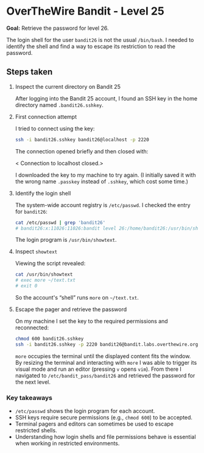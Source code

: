 # OverTheWire Bandit - Level 25

**Goal:** Retrieve the password for level 26.

The login shell for the user `bandit26` is not the usual `/bin/bash`. I needed to identify the shell and find a way to escape its restriction to read the password.

## Steps taken

1. Inspect the current directory on Bandit 25

   After logging into the Bandit 25 account, I found an SSH key in the home directory named `.bandit26.sshkey`.

2. First connection attempt

   I tried to connect using the key:

   ```bash
   ssh -i bandit26.sshkey bandit26@localhost -p 2220
   ```

   The connection opened briefly and then closed with:

   < Connection to localhost closed.>

   I downloaded the key to my machine to try again. (I initially saved it with the wrong name `.passkey` instead of `.sshkey`, which cost some time.)

3. Identify the login shell

   The system-wide account registry is `/etc/passwd`. I checked the entry for `bandit26`:

   ```bash
   cat /etc/passwd | grep 'bandit26'
   # bandit26:x:11026:11026:bandit level 26:/home/bandit26:/usr/bin/showtext
   ```

   The login program is `/usr/bin/showtext`.

4. Inspect `showtext`

   Viewing the script revealed:

   ```bash
   cat /usr/bin/showtext
   # exec more ~/text.txt
   # exit 0
   ```

   So the account's “shell” runs `more` on `~/text.txt`.

5. Escape the pager and retrieve the password

   On my machine I set the key to the required permissions and reconnected:

   ```bash
   chmod 600 bandit26.sshkey
   ssh -i bandit26.sshkey -p 2220 bandit26@bandit.labs.overthewire.org
   ```

   `more` occupies the terminal until the displayed content fits the window. By resizing the terminal and interacting with `more` I was able to trigger its visual mode and run an editor (pressing `v` opens `vim`). From there I navigated to `/etc/bandit_pass/bandit26` and retrieved the password for the next level.

### Key takeaways

- `/etc/passwd` shows the login program for each account.
- SSH keys require secure permissions (e.g., `chmod 600`) to be accepted.
- Terminal pagers and editors can sometimes be used to escape restricted shells.
- Understanding how login shells and file permissions behave is essential when working in restricted environments.
